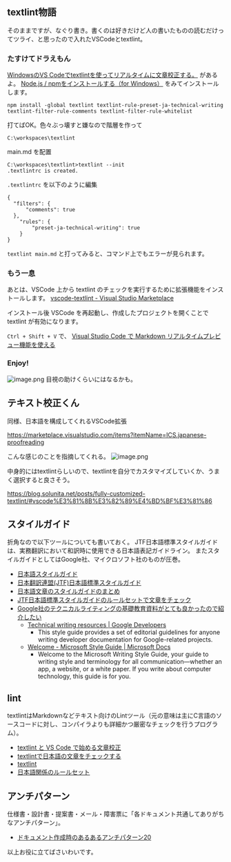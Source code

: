 ## textlint物語

そのままですが、なぐり書き。書くのは好きだけど人の書いたものの読むだけってツライ、と思ったので入れたVSCodeとtextlint。


### たすけてドラえもん
[WindowsのVS Codeでtextlintを使ってリアルタイムに文章校正する。](https://mk-55.hatenablog.com/entry/2018/03/24/004339) があるよ。
[Node.js / npmをインストールする（for Windows）](https://qiita.com/taiponrock/items/9001ae194571feb63a5e) をみてインストールします。

`npm install -global textlint textlint-rule-preset-ja-technical-writing textlint-filter-rule-comments textlint-filter-rule-whitelist`

打てばOK。色々ぶっ壊すと嫌なので階層を作って

`C:\workspaces\textlint`

main.md を配置

```
C:\workspaces\textlint>textlint --init
.textlintrc is created.
```

`.textlintrc` を以下のように編集

```.textlintrc
{
  "filters": {
      "comments": true
  },
    "rules": {
        "preset-ja-technical-writing": true
    }
}
```

`textlint main.md` と打ってみると、コマンド上でもエラーが見られます。


### もう一息
あとは、VSCode 上から textlint のチェックを実行するために拡張機能をインストールします。
[vscode-textlint - Visual Studio Marketplace](https://marketplace.visualstudio.com/items?itemName=taichi.vscode-textlint) 

インストール後 VSCode を再起動し、作成したプロジェクトを開くことで textlint が有効になります。

`Ctrl + Shift + V` で、
[Visual Studio Code で Markdown リアルタイムプレビュー機能を使える](https://sig9.hatenablog.com/entry/2017/03/14/120000)


### Enjoy!
![image.png](https://qiita-image-store.s3.ap-northeast-1.amazonaws.com/0/93824/59d676e9-260f-fa7c-fd4f-c2bfbc897e36.png)
目視の助けくらいにはなるかも。

## テキスト校正くん
同様、日本語を構成してくれるVSCode拡張

https://marketplace.visualstudio.com/items?itemName=ICS.japanese-proofreading

こんな感じのことを指摘してくれる。
![image.png](https://qiita-image-store.s3.ap-northeast-1.amazonaws.com/0/93824/7b0b1496-5bea-c78c-cbac-a47ecad45c5c.png)

中身的にはtextlintらしいので、textlintを自分でカスタマイズしていくか、うまく選択すると良さそう。

https://blog.solunita.net/posts/fully-customized-textlint/#vscode%E3%81%8B%E3%82%89%E4%BD%BF%E3%81%86




## スタイルガイド
折角なので以下ツールについても書いておく。
JTF日本語標準スタイルガイドは、実務翻訳において和訳時に使用できる日本語表記ガイドライン。
またスタイルガイドとしてはGoogle社、マイクロソフト社のものが圧巻。

- [日本語スタイルガイド](https://www.jtca.org/publication/guide_jsg.html)
- [日本翻訳連盟(JTF)日本語標準スタイルガイド](https://www.jtf.jp/jp/style_guide/styleguide_top.html)
- [日本語文章のスタイルガイドのまとめ](https://qiita.com/azu/items/623e5f50ccac2d4a8ac8)
- [JTF日本語標準スタイルガイドのルールセットで文章をチェック](https://efcl.info/2015/10/19/textlint-plugin-jtf-style/)
- [Google社のテクニカルライティングの基礎教育資料がとても良かったので紹介したい](https://qiita.com/yasuoyasuo/items/c43783316a4d141a140f)
    - [Technical writing resources  |  Google Developers](https://developers.google.com/tech-writing/resources)
        - This style guide provides a set of editorial guidelines for anyone writing developer documentation for Google-related projects.
    - [Welcome - Microsoft Style Guide | Microsoft Docs](https://docs.microsoft.com/en-us/style-guide/welcome/)
        - Welcome to the Microsoft Writing Style Guide, your guide to writing style and terminology for all communication—whether an app, a website, or a white paper. If you write about computer technology, this guide is for you.


## lint 
textlintはMarkdownなどテキスト向けのLintツール（元の意味は主にC言語のソースコードに対し、コンパイラよりも詳細かつ厳密なチェックを行うプログラム）。

- [textlint と VS Code で始める文章校正](https://qiita.com/takasp/items/22f7f72b691fda30aea2)
- [textlintで日本語の文章をチェックする](https://efcl.info/2015/09/10/introduce-textlint/)
- [textlint](https://github.com/textlint/textlint)
- [日本語関係のルールセット](https://efcl.info/2015/12/30/textlint-preset/)

## アンチパターン
仕様書・設計書・提案書・メール・障害票に「各ドキュメント共通してありがちなアンチパターン」。

- [ドキュメント作成時のあるあるアンチパターン20](https://qiita.com/tamikura@github/items/625b94b6046113403728)


以上お役に立てばさいわいです。

